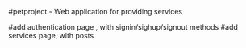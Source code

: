 #petproject - Web application for providing services

#add authentication page , with signin/sighup/signout methods
#add services page, with posts